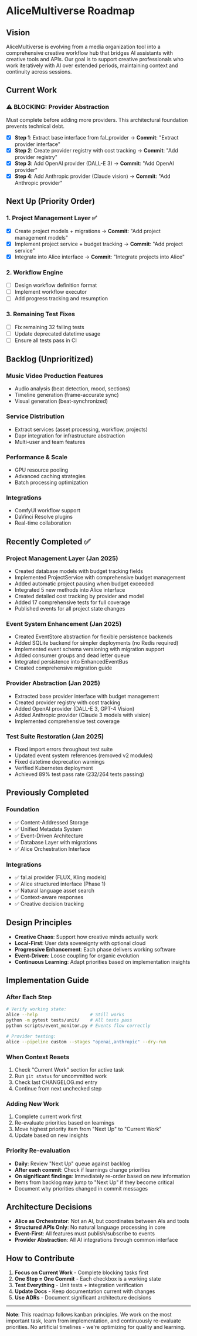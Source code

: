 # AliceMultiverse Roadmap

## Vision

AliceMultiverse is evolving from a media organization tool into a comprehensive creative workflow hub that bridges AI assistants with creative tools and APIs. Our goal is to support creative professionals who work iteratively with AI over extended periods, maintaining context and continuity across sessions.

## Current Work

### ⚠️ BLOCKING: Provider Abstraction
Must complete before adding more providers. This architectural foundation prevents technical debt.

- [x] **Step 1**: Extract base interface from fal_provider → **Commit**: "Extract provider interface"
- [x] **Step 2**: Create provider registry with cost tracking → **Commit**: "Add provider registry"
- [x] **Step 3**: Add OpenAI provider (DALL-E 3) → **Commit**: "Add OpenAI provider"
- [x] **Step 4**: Add Anthropic provider (Claude vision) → **Commit**: "Add Anthropic provider"

## Next Up (Priority Order)

### 1. Project Management Layer ✅
- [x] Create project models + migrations → **Commit**: "Add project management models"
- [x] Implement project service + budget tracking → **Commit**: "Add project service"
- [x] Integrate into Alice interface → **Commit**: "Integrate projects into Alice"

### 2. Workflow Engine
- [ ] Design workflow definition format
- [ ] Implement workflow executor
- [ ] Add progress tracking and resumption

### 3. Remaining Test Fixes
- [ ] Fix remaining 32 failing tests
- [ ] Update deprecated datetime usage
- [ ] Ensure all tests pass in CI

## Backlog (Unprioritized)

### Music Video Production Features
- Audio analysis (beat detection, mood, sections)
- Timeline generation (frame-accurate sync)
- Visual generation (beat-synchronized)

### Service Distribution
- Extract services (asset processing, workflow, projects)
- Dapr integration for infrastructure abstraction
- Multi-user and team features

### Performance & Scale
- GPU resource pooling
- Advanced caching strategies
- Batch processing optimization

### Integrations
- ComfyUI workflow support
- DaVinci Resolve plugins
- Real-time collaboration

## Recently Completed ✅

### Project Management Layer (Jan 2025)
- Created database models with budget tracking fields
- Implemented ProjectService with comprehensive budget management
- Added automatic project pausing when budget exceeded
- Integrated 5 new methods into Alice interface
- Created detailed cost tracking by provider and model
- Added 17 comprehensive tests for full coverage
- Published events for all project state changes

### Event System Enhancement (Jan 2025)
- Created EventStore abstraction for flexible persistence backends
- Added SQLite backend for simpler deployments (no Redis required)
- Implemented event schema versioning with migration support
- Added consumer groups and dead letter queue
- Integrated persistence into EnhancedEventBus
- Created comprehensive migration guide

### Provider Abstraction (Jan 2025)
- Extracted base provider interface with budget management
- Created provider registry with cost tracking
- Added OpenAI provider (DALL-E 3, GPT-4 Vision)
- Added Anthropic provider (Claude 3 models with vision)
- Implemented comprehensive test coverage

### Test Suite Restoration (Jan 2025)
- Fixed import errors throughout test suite
- Updated event system references (removed v2 modules)
- Fixed datetime deprecation warnings
- Verified Kubernetes deployment
- Achieved 89% test pass rate (232/264 tests passing)

## Previously Completed

### Foundation
- ✅ Content-Addressed Storage
- ✅ Unified Metadata System
- ✅ Event-Driven Architecture
- ✅ Database Layer with migrations
- ✅ Alice Orchestration Interface

### Integrations
- ✅ fal.ai provider (FLUX, Kling models)
- ✅ Alice structured interface (Phase 1)
- ✅ Natural language asset search
- ✅ Context-aware responses
- ✅ Creative decision tracking

## Design Principles

- **Creative Chaos**: Support how creative minds actually work
- **Local-First**: User data sovereignty with optional cloud
- **Progressive Enhancement**: Each phase delivers working software
- **Event-Driven**: Loose coupling for organic evolution
- **Continuous Learning**: Adapt priorities based on implementation insights

## Implementation Guide

### After Each Step
```bash
# Verify working state:
alice --help                    # Still works
python -m pytest tests/unit/    # All tests pass
python scripts/event_monitor.py # Events flow correctly

# Provider testing:
alice --pipeline custom --stages "openai,anthropic" --dry-run
```

### When Context Resets
1. Check "Current Work" section for active task
2. Run `git status` for uncommitted work
3. Check last CHANGELOG.md entry
4. Continue from next unchecked step

### Adding New Work
1. Complete current work first
2. Re-evaluate priorities based on learnings
3. Move highest priority item from "Next Up" to "Current Work"
4. Update based on new insights

### Priority Re-evaluation
- **Daily**: Review "Next Up" queue against backlog
- **After each commit**: Check if learnings change priorities
- **On significant findings**: Immediately re-order based on new information
- Items from backlog may jump to "Next Up" if they become critical
- Document why priorities changed in commit messages

## Architecture Decisions

- **Alice as Orchestrator**: Not an AI, but coordinates between AIs and tools
- **Structured APIs Only**: No natural language processing in core
- **Event-First**: All features must publish/subscribe to events
- **Provider Abstraction**: All AI integrations through common interface

## How to Contribute

1. **Focus on Current Work** - Complete blocking tasks first
2. **One Step = One Commit** - Each checkbox is a working state
3. **Test Everything** - Unit tests + integration verification
4. **Update Docs** - Keep documentation current with changes
5. **Use ADRs** - Document significant architecture decisions

---

**Note**: This roadmap follows kanban principles. We work on the most important task, learn from implementation, and continuously re-evaluate priorities. No artificial timelines - we're optimizing for quality and learning.